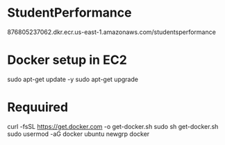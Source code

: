 # StudentPerformance
876805237062.dkr.ecr.us-east-1.amazonaws.com/studentsperformance

# Docker setup in EC2
sudo apt-get update -y
sudo apt-get upgrade

# Requuired
curl -fsSL https://get.docker.com -o get-docker.sh
sudo sh get-docker.sh
sudo usermod -aG docker ubuntu 
newgrp docker
